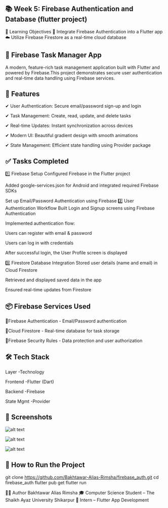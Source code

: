 ## 📚 Week 5: Firebase Authentication and Database (flutter project)
🎯 Learning Objectives
🔐 Integrate Firebase Authentication into a Flutter app
☁️ Utilize Firebase Firestore as a real-time cloud database

## 🔐 Firebase Task Manager App
A modern, feature-rich task management application built with Flutter and powered by Firebase.This project demonstrates secure user authentication and real-time data handling using Firebase services.

## 🚀 Features
✔ User Authentication: Secure email/password sign-up and login

✔ Task Management: Create, read, update, and delete tasks

✔ Real-time Updates: Instant synchronization across devices

✔ Modern UI: Beautiful gradient design with smooth animations

✔ State Management: Efficient state handling using Provider package

## ✅ Tasks Completed
1️⃣ Firebase Setup
Configured Firebase in the Flutter project

Added google-services.json for Android and integrated required Firebase SDKs

Set up Email/Password Authentication using Firebase
2️⃣ User Authentication Workflow
Built Login and Signup screens using Firebase Authentication

Implemented authentication flow:

Users can register with email & password

Users can log in with credentials

After successful login, the User Profile screen is displayed

3️⃣ Firestore Database Integration
Stored user details (name and email) in Cloud Firestore

Retrieved and displayed saved data in the app

Ensured real-time updates from Firestore



## 📦 Firebase Services Used
🔐Firebase Authentication - Email/Password authentication

🔐Cloud Firestore - Real-time database for task storage

🔐Firebase Security Rules - Data protection and user authorization

## 🛠️ Tech Stack

Layer	-Technology

Frontend	-Flutter (Dart)

Backend	-Firebase

State Mgmt	-Provider


## 📱 Screenshots

![alt text](img_1.png)

![alt text](img_2.png)

![alt text](img_3.png)

## 🚀 How to Run the Project
git clone https://github.com/Bakhtawar-Alias-Rimsha/firebase_auth.git
cd firebase_auth
flutter pub get
flutter run


👩‍💻 Author
Bakhtawar Alias Rimsha 🎓 Computer Science Student – The Shaikh Ayaz University Shikarpur 💼 Intern – Flutter App Development
